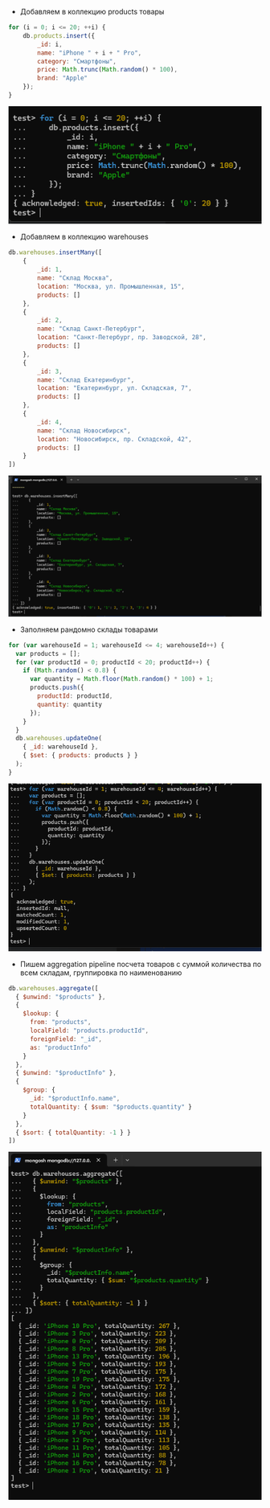 * Добавляем в коллекцию products товары
```js
for (i = 0; i <= 20; ++i) {
    db.products.insert({
        _id: i,
        name: "iPhone " + i + " Pro",
        category: "Смартфоны",
        price: Math.trunc(Math.random() * 100),
        brand: "Apple"
    });
}
```
![ex-2-img-1.png](ex-2-img-1.png)
* Добавляем в коллекцию warehouses
```js
db.warehouses.insertMany([
    {
        _id: 1,
        name: "Склад Москва",
        location: "Москва, ул. Промышленная, 15",
        products: []
    },
    {
        _id: 2,
        name: "Склад Санкт-Петербург",
        location: "Санкт-Петербург, пр. Заводской, 28",
        products: []
    },
    {
        _id: 3,
        name: "Склад Екатеринбург",
        location: "Екатеринбург, ул. Складская, 7",
        products: []
    },
    {
        _id: 4,
        name: "Склад Новосибирск",
        location: "Новосибирск, пр. Складской, 42",
        products: []
    }
])
```
![ex-2-img-2.png](ex-2-img-2.png)
* Заполняем рандомно склады товарами
```js
for (var warehouseId = 1; warehouseId <= 4; warehouseId++) {
  var products = [];
  for (var productId = 0; productId < 20; productId++) {
    if (Math.random() < 0.8) {
      var quantity = Math.floor(Math.random() * 100) + 1;
      products.push({
        productId: productId,
        quantity: quantity
      });
    }
  }
  db.warehouses.updateOne(
    { _id: warehouseId },
    { $set: { products: products } }
  );
}
```
![ex-2-img-3.png](ex-2-img-3.png)
* Пишем aggregation pipeline посчета товаров с суммой количества по всем складам, группировка по наименованию
```js
db.warehouses.aggregate([
  { $unwind: "$products" },
  {
    $lookup: {
      from: "products",
      localField: "products.productId",
      foreignField: "_id",
      as: "productInfo"
    }
  },
  { $unwind: "$productInfo" },
  {
    $group: {
      _id: "$productInfo.name",
      totalQuantity: { $sum: "$products.quantity" }
    }
  },
  { $sort: { totalQuantity: -1 } }
])
```
![ex-2-img-4.png](ex-2-img-4.png)